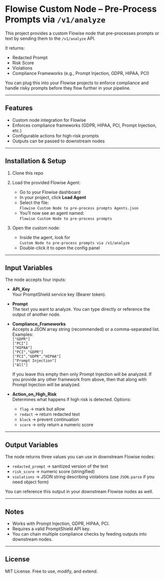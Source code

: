 # Flowise Custom Node – Pre-Process Prompts via `/v1/analyze`

This project provides a custom Flowise node that pre-processes prompts or text by sending them to the `/v1/analyze` API.  

It returns:
- Redacted Prompt  
- Risk Score  
- Violations  
- Compliance Frameworks (e.g., Prompt Injection, GDPR, HIPAA, PCI)  

You can plug this into your Flowise projects to enforce compliance and handle risky prompts before they flow further in your pipeline.

---

## Features

- Custom node integration for Flowise  
- Enforces compliance frameworks (GDPR, HIPAA, PCI, Prompt Injection, etc.)  
- Configurable actions for high-risk prompts  
- Outputs can be passed to downstream nodes  

---

## Installation & Setup

1. Clone this repo  

2. Load the provided Flowise Agent:  
   - Go to your Flowise dashboard  
   - In your project, click **Load Agent**  
   - Select the file:  
     `Flowise Custom Node to pre-process prompts Agents.json`  
   - You’ll now see an agent named:  
     `Flowise Custom Node to pre-process prompts`  

3. Open the custom node:  
   - Inside the agent, look for  
     `Custom Node to pre-process prompts via /v1/analyze`  
   - Double-click it to open the config panel  

---

## Input Variables

The node accepts four inputs:

- **API_Key**  
  Your PromptShield service key (Bearer token).

- **Prompt**  
  The text you want to analyze. You can type directly or reference the output of another node.

- **Compliance_Frameworks**  
  Accepts a JSON array string (recommended) or a comma-separated list.  
  Examples:  
  `["GDPR"]`  
  `["PCI"]`  
  `["HIPAA"]`  
  `["PCI","GDPR"]`  
  `["PCI","GDPR","HIPAA"]`  
  `["Prompt Injection"]`  
  `["All"]`  

  If you leave this empty then only Prompt Injection will be analyzed. If you provide any other framework from above, then that along with Prompt Injection will be analyzed.

- **Action_on_High_Risk**  
  Determines what happens if high risk is detected. Options:  
  - `flag` → mark but allow  
  - `redact` → return redacted text  
  - `block` → prevent continuation  
  - `score` → only return a numeric score  

---

## Output Variables

The node returns three values you can use in downstream Flowise nodes:

- `redacted_prompt` → sanitized version of the text  
- `risk_score` → numeric score (stringified)  
- `violations` → JSON string describing violations (use `JSON.parse` if you need object form)  

You can reference this output in your downstream Flowise nodes as well.  

---

## Notes

- Works with Prompt Injection, GDPR, HIPAA, PCI.  
- Requires a valid PromptShield API key.  
- You can chain multiple compliance checks by feeding outputs into downstream nodes.  

---

## License

MIT License. Free to use, modify, and extend.  
